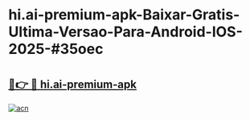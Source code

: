 # hi.ai-premium-apk-Baixar-Gratis-Ultima-Versao-Para-Android-IOS-2025-#35oec

# <h2><a href="https://ainizakaria.my?title=hi.ai-premium-apk&ref=24M">🔗👉 🔴 hi.ai-premium-apk</a></h2>

[![acn](https://github.com/user-attachments/assets/0f9c940e-d8b0-45ae-aac7-cd30a18b3e1c)](https://ainizakaria.my?title=hi.ai-premium-apk&ref=24M)

